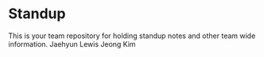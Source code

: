# Standup

This is your team repository for holding standup notes and other team wide information. 
Jaehyun Lewis
Jeong Kim